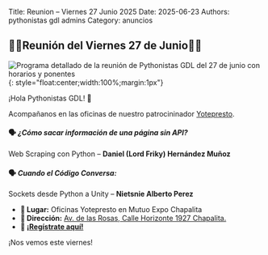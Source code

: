 Title: Reunion – Viernes 27 Junio 2025
Date: 2025-06-23
Authors: pythonistas gdl admins
Category: anuncios

## 🐍🐍Reunión del Viernes 27 de Junio🐍🐍

![Programa detallado de la reunión de Pythonistas GDL del 27 de junio con horarios y ponentes]({static}/images/270625/pythonistas_27_de_junio.png){: style="float:center;width:100%;margin:1px"}

¡Hola Pythonistas GDL! 🐍 

Acompañanos en las oficinas de nuestro patrocininador [Yotepresto](https://www.yotepresto.com/).

#### 🗣️ *¿Cómo sacar información de una página sin API?*  
Web Scraping con Python
– **Daniel (Lord Friky) Hernández Muñoz**

#### 🗣️ *Cuando el Código Conversa:*  
Sockets desde Python a Unity
– **Nietsnie Alberto Perez**

- **📍 Lugar:** Oficinas Yotepresto en Mutuo Expo Chapalita  
- **📌 Dirección:** [Av. de las Rosas, Calle Horizonte 1927 Chapalita.](https://maps.app.goo.gl/sXYnup9SgcvsGuZz9)
- **🔗 [¡Regístrate aquí!](https://eventos.pythonistas-gdl.org/signup/2)**
  

¡Nos vemos este viernes!